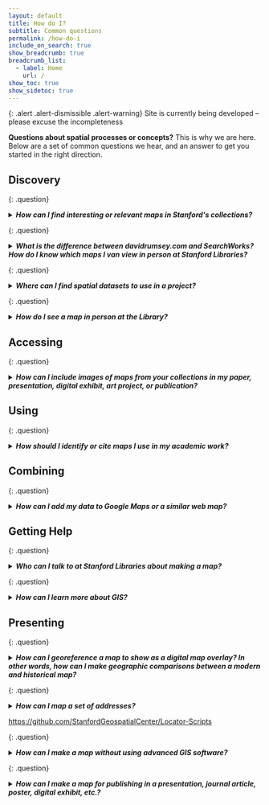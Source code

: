 ```yaml
---
layout: default
title: How do I?
subtitle: Common questions
permalink: /how-do-i
include_on_search: true
show_breadcrumb: true
breadcrumb_list:
  - label: Home
    url: /
show_toc: true
show_sidetoc: true
---
```


{: .alert .alert-dismissible .alert-warning}
Site is currently being developed – please excuse the incompleteness

**Questions about spatial processes or concepts?** This is why we are here. Below are a set of common questions we hear, and an answer to get you started in the right direction.

## Discovery

{: .question}

<details>
  <summary><b><em>How can I find interesting or relevant maps in Stanford's collections?</em></b></summary>
  <div class="answer">
    <p>You can search for maps in Stanford's collections using <a href="https://searchworks.stanford.edu/" target="_blank">SearchWorks</a>, the library's online catalog. You can also explore the <a href="https://www.davidrumsey.com/" target="_blank">David Rumsey Map Collection</a> for a wide range of historical maps. If you need help finding maps, you can <a href="/contact">reach out to us</a> for assistance.</p>
  </div>
</details>

{: .question}

<details>
  <summary><b><em>What is the difference between davidrumsey.com and SearchWorks? How do I know which maps I van view in person at Stanford Libraries?</em></b></summary>
  <div class="answer">
    <p>David Rumsey is a map collector with a collection of maps that he has digitized and made available online. SearchWorks is the Stanford Libraries catalog, which includes maps from the David Rumsey collection as well as other maps in the library's collections. You can view maps in person at Stanford Libraries by checking the item's location in SearchWorks or contacting the library for more information.</p>
  </div>
</details>

{: .question}

<details>
  <summary><b><em>Where can I find spatial datasets to use in a project?</em></b></summary>
  <div class="answer">
    <p>There are many places to find spatial datasets online. Stanford Libraries offers access to a wide range of spatial data resources, including the <a href="https://earthworks.stanford.edu/" target="_blank">EarthWorks</a> geospatial data discovery tool. You can also explore the <a href="https://www.census.gov/geographies/mapping-files/time-series/geo/tiger-line-file.html" target="_blank">U.S. Census Bureau's TIGER/Line Shapefiles</a> for geographic data. If you need help finding spatial datasets, you can <a href="/contact">reach out to us</a> for assistance.</p>
  </div>
</details>

{: .question}

<details>
  <summary><b><em>How do I see a map in person at the Library?</em></b></summary>
  <div class="answer">
    <p>You can request maps from the David Rumsey Map Center for viewing in the reading room. [More information on how to request maps.]</p>

    <p>Branner Library is an open stack collection, meaning you can browse the collection in person. [More information on visiting Branner Library.]</p>

  </div>
</details>

## Accessing

{: .question}

<details>
  <summary><b><em>How can I include images of maps from your collections in my paper, presentation, digital exhibit, art project, or publication?</em></b></summary>
  <div class="answer">
    <p>If a map from Stanford Libraries has been scanned and made available to you in <a href="https://searchworks.stanford.edu/" target="_blank">SearchWorks</a>, you can read the permissions statements on their page. Permissions statements will tell you how the map can be used, how to acknowledge it in your work, and who to contact for more information. Most of the time, there is a link to download the map image directly on its page. [Download links on Searchworks & DR.com; direct linking using IIIF; exporting map images from ArcGIS. Permissions?]</p>
   
  </div>
</details>

## Using

{: .question}

<details>
  <summary><b><em>How should I identify or cite maps I use in my academic work?</em></b></summary>
  <div class="answer">
    <p>When citing a map in your academic work, you should include the following information:
      [Examples; description of acceptable uses]
    </p>
    
  </div>
</details>

## Combining

{: .question}

<details>
  <summary><b><em>How can I add my data to Google Maps or a similar web map?</em></b></summary>
  <div class="answer">
    <p>Adding data to a Google maps-style web map can be done in several ways using Felt maps, ArcGIS Online, Google Earth Web, StoryMaps JS, Leaflet, Mapbox, OpenLayers, or MapLibre.</p>
  </div>
</details>

## Getting Help

{: .question}

<details>
  <summary><b><em>Who can I talk to at Stanford Libraries about making a map?</em></b></summary>
  <div class="answer">
    <p>If you need help making a map, you can reach out to the <a href="/contact">Stanford Geospatial Center</a> for assistance. The Geospatial Center offers consultations, workshops, and other resources to help you create maps for your research or projects.</p>
    <p>Branner and DRMC for examples for inspiration, project scoping, etc.</p>
  </div>
</details>

{: .question}

<details>
  <summary><b><em>How can I learn more about GIS?</em></b></summary>
<div class="answer">
    <p>
      Here are some resources to help you learn about Geographic Information Systems (GIS):
    </p>
    <ul>
      <li>
        <a href="#" target="_blank">Stanford GIS course?</a> - A Stanford course for learning GIS.
      </li>
      <li>
        <a href="#" target="_blank">[David Medeiros's consultation link?]</a> - Talk to an expert cartographer.
      </li>
      <li>
        <a href="#" target="_blank">Mapschool.io?</a> - Learn about GIS online.
      </li>
    </ul>

  </div>
</details>

## Presenting

{: .question}

<details>
  <summary><b><em>How can I georeference a map to show as a digital map overlay? In other words, how can I make geographic comparisons between a modern and historical map?</em></b></summary>
  <div class="answer">
       <p>There are several ways to go about this. Tutorials below are arranged with the easiest one at the top and become more complex as you go down the list. Let's add some here.</p>

        <ul>
            <li>
                <a href="https://kristinallarsen.github.io/cloud-ear/blog/georeferencing_tutorial/">
                    How to Georeference a Map in Allmaps to Display in Felt
                </a>
                <ul style="margin-left: 20px;">
                    <li>*Simple tutorial for creating a georeferenced overlay of a historical map image on a contemporary basemap in Felt.com, a cloud-based GIS application.*</li>
                </ul>
            </li>

            <li>
                <a href="https://storymaps.arcgis.com/stories/e8d1d13ca8894643970f315d16010ee9">
                    Georeferencing in QGIS
                </a>
                <ul style="margin-left: 20px;">
                    <li>*Learn to georeference historical maps in QGIS, a desktop GIS application, resulting in a more precise alignment between map image and location.*</li>
                </ul>
            </li>
        </ul>

</div>
  </details>

{: .question}

<details>
  <summary><b><em>How can I map a set of addresses?</em></b></summary>
  <div class="answer">
    <p>Geocoding is the process of converting addresses into geographic coordinates that can be used to create a map. The recommended resource for starting your geocoding work at Stanford is the <a href="https://guides.library.stanford.edu/sgc/services" target="_blank">Stanford Geospatial Center's Geocoding Services for Research Guide</a>.</p>
      
    <p>There are several ways to map a set of addresses. You can use a GIS software like ArcGIS or QGIS to geocode the addresses and create a map. You can also use online mapping tools like Google Maps or Mapbox to create a map of your addresses. If you need help mapping a set of addresses, you can reach out to the <a href="/contact">Stanford Geospatial Center</a> for assistance.</p>
  </div>
</details>

https://github.com/StanfordGeospatialCenter/Locator-Scripts

{: .question}

<details>
  <summary><b><em>How can I make a map without using advanced GIS software?</em></b></summary>
  <div class="answer">
    <p>SimplyAnalytics, Felt, Google My Maps, and ArcGIS Online are all tools that allow you to create maps without using advanced GIS software. These tools are user-friendly and offer a range of features for creating maps for research, projects, or presentations.</p>
  </div>
</details>

{: .question}

<details>
  <summary><b><em>How can I make a map for publishing in a presentation, journal article, poster, digital exhibit, etc.?</em></b></summary>
  <div class="answer">
    <p>There are several ways to create a map for publishing in a presentation, journal article, poster, digital exhibit, or other format. You can use GIS software like ArcGIS or QGIS to create a map and export it as an image or PDF. You can also use online mapping tools like Google My Maps or Mapbox to create a map and share it online. If you need help making a map for publishing, you can reach out to the <a href="/contact">Stanford Geospatial Center</a> for assistance.</p>
  </div>
</details>
